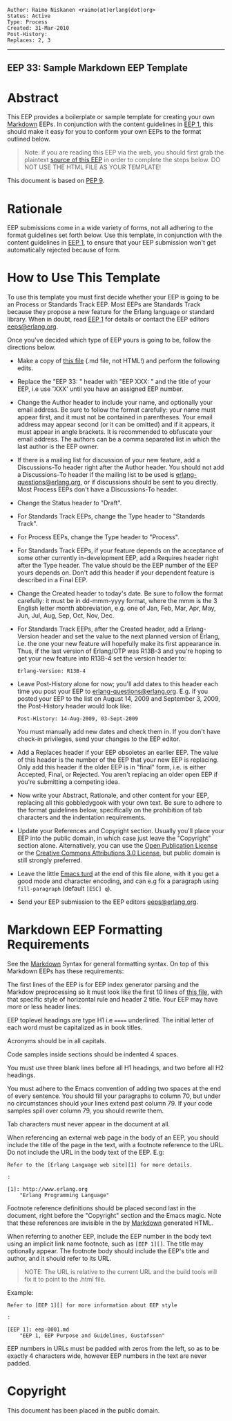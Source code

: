     Author: Raimo Niskanen <raimo(at)erlang(dot)org>
    Status: Active
    Type: Process
    Created: 31-Mar-2010
    Post-History:
    Replaces: 2, 3
****
EEP 33: Sample Markdown EEP Template
----



Abstract
========

This EEP provides a boilerplate or sample template for creating your own
[Markdown][] EEPs. In conjunction with the content guidelines in [EEP 1][],
this should make it easy for you to conform your own EEPs to the format
outlined below.

> Note: if you are reading this EEP via the web, you should first
> grab the plaintext [source of this EEP][eep.md] in order to complete the
> steps below.  DO NOT USE THE HTML FILE AS YOUR TEMPLATE!


This document is based on [PEP 9][].



Rationale
=========

EEP submissions come in a wide variety of forms, not all adhering to the
format guidelines set forth below.  Use this template, in conjunction with
the content guidelines in [EEP 1][], to ensure that your EEP submission
won't get automatically rejected because of form.



How to Use This Template
========================

To use this template you must first decide whether your EEP is going to be
an Process or Standards Track EEP.  Most EEPs are Standards Track because
they propose a new feature for the Erlang language or standard library.
When in doubt, read [EEP 1][] for details or contact the EEP editors
<eeps@erlang.org>.

Once you've decided which type of EEP yours is going to be, follow the
directions below.

-   Make a copy of [this file][eep.md] (.md file, not HTML!) and perform the
    following edits.

-   Replace the "EEP 33: " header with "EEP XXX: " and the title of your EEP,
    i.e use 'XXX' until you have an assigned EEP number.

-   Change the Author header to include your name, and optionally your
    email address.  Be sure to follow the format carefully: your name
    must appear first, and it must not be contained in parentheses.
    Your email address may appear second (or it can be omitted) and if
    it appears, it must appear in angle brackets.  It is recommended
    to obfuscate your email address. The authors can be a comma separated
    list in which the last author is the EEP owner.

-   If there is a mailing list for discussion of your new feature, add
    a Discussions-To header right after the Author header.  You should
    not add a Discussions-To header if the mailing list to be used is
    <erlang-questions@erlang.org>, or if discussions should be sent to
    you directly.  Most Process EEPs don't have a Discussions-To header.

-   Change the Status header to "Draft".

-   For Standards Track EEPs, change the Type header to "Standards Track".

-   For Process EEPs, change the Type header to "Process".

-   For Standards Track EEPs, if your feature depends on the acceptance
    of some other currently in-development EEP, add a Requires header right
    after the Type header.  The value should be the EEP number of the EEP
    yours depends on.  Don't add this header if your dependent feature is
    described in a Final EEP.

-   Change the Created header to today's date.  Be sure to follow the format
    carefully: it must be in dd-mmm-yyyy format, where the mmm is the
    3 English letter month abbreviation, e.g. one of Jan, Feb, Mar, Apr,
    May, Jun, Jul, Aug, Sep, Oct, Nov, Dec.

-   For Standards Track EEPs, after the Created header, add a Erlang-Version
    header and set the value to the next planned version of Erlang, i.e.
    the one your new feature will hopefully make its first appearance in.
    Thus, if the last version of Erlang/OTP was R13B-3 and you're hoping
    to get your new feature into R13B-4 set the version header to:
   
        Erlang-Version: R13B-4

-   Leave Post-History alone for now; you'll add dates to this header each
    time you post your EEP to <erlang-questions@erlang.org>.  E.g. if you
    posted your EEP to the list on August 14, 2009 and September 3, 2009,
    the Post-History header would look like:
   
        Post-History: 14-Aug-2009, 03-Sept-2009
   
    You must manually add new dates and check them in.  If you don't have
    check-in privileges, send your changes to the EEP editor.

-   Add a Replaces header if your EEP obsoletes an earlier EEP.  The value
    of this header is the number of the EEP that your new EEP is replacing.
    Only add this header if the older EEP is in "final" form, i.e. is either
    Accepted, Final, or Rejected.  You aren't replacing an older open EEP
    if you're submitting a competing idea.

-   Now write your Abstract, Rationale, and other content for your EEP,
    replacing all this gobbledygook with your own text.  Be sure to adhere
    to the format guidelines below, specifically on the prohibition of tab
    characters and the indentation requirements.

-   Update your References and Copyright section.  Usually you'll place
    your EEP into the public domain, in which case just leave the "Copyright"
    section alone.  Alternatively, you can use the [Open Publication
    License][OPL] or the [Creative Commons Attributions 3.0 License][CCA3.0],
    but public domain is still strongly preferred.

-   Leave the little [Emacs turd][] at the end of this file alone, with it
    you get a good mode and character encoding, and can e.g fix a
    paragraph using `fill-paragraph` (default `[ESC] q`).

-   Send your EEP submission to the EEP editors <eeps@erlang.org>.



Markdown EEP Formatting Requirements
====================================

See the [Markdown][] Syntax for general formatting syntax.  On top of
this Markdown EEPs has these requirements:

The first lines of the EEP is for EEP index generator parsing and the
Markdow preprocessing so it must look like the first 10 lines of
[this file][eep.md], with that specific style of horizontal rule
and header 2 title.  Your EEP may have more or less header lines.

EEP toplevel headings are type H1 i.e `====` underlined.  The initial
letter of each word must be capitalized as in book titles.

Acronyms should be in all capitals.

Code samples inside sections should be indented 4 spaces.

You must use three blank lines before all H1 headings, and two before
all H2 headings.

You must adhere to the Emacs convention of adding two spaces at the
end of every sentence.  You should fill your paragraphs to column 70,
but under no circumstances should your lines extend past column 79.
If your code samples spill over column 79, you should rewrite them.

Tab characters must never appear in the document at all.

When referencing an external web page in the body of an EEP, you
should include the title of the page in the text, with a footnote
reference to the URL.  Do not include the URL in the body text of the
EEP.  E.g:

    Refer to the [Erlang Language web site][1] for more details.

    :

    [1]: http://www.erlang.org
        "Erlang Programming Language"

Footnote reference definitions should be placed second last in the
document, right before the "Copyright" section and the Emacs magic.
Note that these references are invisible in the by [Markdown][]
generated HTML.

When referring to another EEP, include the EEP number in the body text
using an implicit link name footnote, such as `[EEP 1][]`.  The title
may optionally appear.  The footnote body should include the EEP's
title and author, and it should refer to its URL.

> NOTE: The URL is relative to the current URL and the build 
> tools will fix it to point to the .html file.
> 

Example:

    Refer to [EEP 1][] for more information about EEP style

    :

    [EEP 1]: eep-0001.md
        "EEP 1, EEP Purpose and Guidelines, Gustafsson"

EEP numbers in URLs must be padded with zeros from the left, so as to
be exactly 4 characters wide, however EEP numbers in the text are
never padded.



[eep.md]: eep-0033.md
    "EEP Source"

[EEP 1]: eep-0001.md
    "EEP Purpose and Guidelines, Gustafsson"

[PEP 9]: http://www.python.org/dev/peps/pep-0009/
    "Sample Plaintext PEP Template, Warsaw"

[Markdown]: http://daringfireball.net/projects/markdown/
   "Markdown Home Page"

[OPL]: http://www.opencontent.org/openpub/
    "Open Publication License"

[CCA3.0]: http://creativecommons.org/licenses/by/3.0/
    "Creative Commons Attribution 3.0 License"

[Emacs turd]: http://www.gnu.org/software/emacs/manual/html_node/emacs/Specifying-File-Variables.html
    "Specifying local file variables for Emacs"



Copyright
=========

This document has been placed in the public domain.



[EmacsVar]: <> "Local Variables:"
[EmacsVar]: <> "mode: indented-text"
[EmacsVar]: <> "indent-tabs-mode: nil"
[EmacsVar]: <> "sentence-end-double-space: t"
[EmacsVar]: <> "fill-column: 70"
[EmacsVar]: <> "coding: utf-8"
[EmacsVar]: <> "End:"
[VimVar]: <> " vim: set fileencoding=utf-8 expandtab shiftwidth=4 softtabstop=4: "
